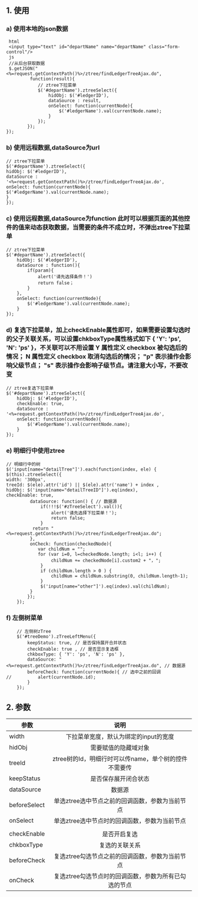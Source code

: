 
## 1.	使用
### a)	使用本地的json数据
```
 html
 <input type="text" id="departName" name="departName" class="form-control"/>
 js
 //从后台获取数据
 $.getJSON("<%=request.getContextPath()%>/ztree/findLedgerTreeAjax.do",
         function(result){
            // ztree下拉菜单
            $('#departName').ztreeSelect({
                hidObj: $('#ledgerID'),
                dataSource : result,
                onSelect: function(currentNode){
                    $('#ledgerName').val(currentNode.name);
                }
            });
        });
});
```
### b)	使用远程数据,dataSource为url
```
// ztree下拉菜单
$('#departName').ztreeSelect({
hidObj: $('#ledgerID'),
dataSource : '<%=request.getContextPath()%>/ztree/findLedgerTreeAjax.do',
onSelect: function(currentNode){
$('#ledgerName').val(currentNode.name);
}
});
```
### c)	使用远程数据,dataSource为function 此时可以根据页面的其他控件的值来动态获取数据，当需要的条件不成立时，不弹出ztree下拉菜单
```
// ztree下拉菜单
$('#departName').ztreeSelect({
    hidObj: $('#ledgerID'),
    dataSource : function(){
        if(param){
            alert('请先选择条件！')
            return false；
        }
    },
    onSelect: function(currentNode){
        $('#ledgerName').val(currentNode.name);
    }
});
```
### d)	复选下拉菜单，加上checkEnable属性即可，如果需要设置勾选时的父子关联关系，可以设置chkboxType属性格式如下 { 'Y': 'ps', 'N': 'ps' }，不关联可以不用设置 Y 属性定义 checkbox 被勾选后的情况； N 属性定义 checkbox 取消勾选后的情况； "p" 表示操作会影响父级节点； "s" 表示操作会影响子级节点。请注意大小写，不要改变
```
// ztree复选下拉菜单
$('#departName').ztreeSelect({
    hidObj: $('#ledgerID'),
    checkEnable: true,
    dataSource : '<%=request.getContextPath()%>/ztree/findLedgerTreeAjax.do',
    onSelect: function(currentNode){
        $('#ledgerName').val(currentNode.name);
    }
});
```
### e)	明细行中使用ztree
```
// 明细行中的树
$('input[name="detailTree"]').each(function(index, ele) {
$(this).ztreeSelect({
width: '300px',
treeId: $(ele).attr('id') || $(ele).attr('name') + index ,
hidObj: $('input[name="detailTreeID"]').eq(index),
checkEnable: true,
         dataSource: function() { // 数据源
             if(!!!$('#zTreeSelect').val()){
                 alert('请先选择下拉菜单！');
                 return false;
             }
          return "<%=request.getContextPath()%>/ztree/findLedgerTreeAjax.do";
         },
         onCheck: function(checkedNode){
            var childNum = "";
            for (var i=0, l=checkedNode.length; i<l; i++) {
                 childNum += checkedNode[i].custom2 + "，";
		     }
             if (childNum.length > 0 ) {
                 childNum = childNum.substring(0, childNum.length-1);
             }
             $('input[name="other"]').eq(index).val(childNum);
         }
        });
    });
```
### f)	左侧树菜单
```
    // 左侧树zTree
	$('#treeDemo').zTreeLeftMenu({
	    keepStatus: true, // 是否保持展开合并状态 
	    checkEnable: true , // 是否显示复选框
	    chkboxType: { 'Y': 'ps', 'N': 'ps' },
	    dataSource: "<%=request.getContextPath()%>/ztree/findLedgerTreeAjax.do", // 数据源
	    beforeCheck: function(currentNode){ // 选中之前的回调
// 	        alert(currentNode.id);
	    }
	});
```
## 2.	参数

|      参数       | 说明                                          |
| ------------- |:-------------:                               |
| width         | 下拉菜单宽度，默认为绑定的input的宽度                 |
| hidObj        | 需要赋值的隐藏域对象                               |
| treeId        | ztree树的Id，明细行时可以传name，单个树的控件不需要传     |
|keepStatus     |是否保存展开闭合状态|
|dataSource     |数据源|
|beforeSelect   |单选ztree选中节点之前的回调函数，参数为当前节点 |
|onSelect       | 单选ztree选中节点时的回调函数，参数为当前节点  |
|        |                                                          |
|checkEnable|是否开启复选                                             |
|chkboxType |复选的关联关系                                            |
|beforeCheck|复选ztree勾选节点之前的回调函数，参数为当前节点                 |
|onCheck|复选ztree勾选节点时的回调函数，参数为所有已勾选的节点              |
